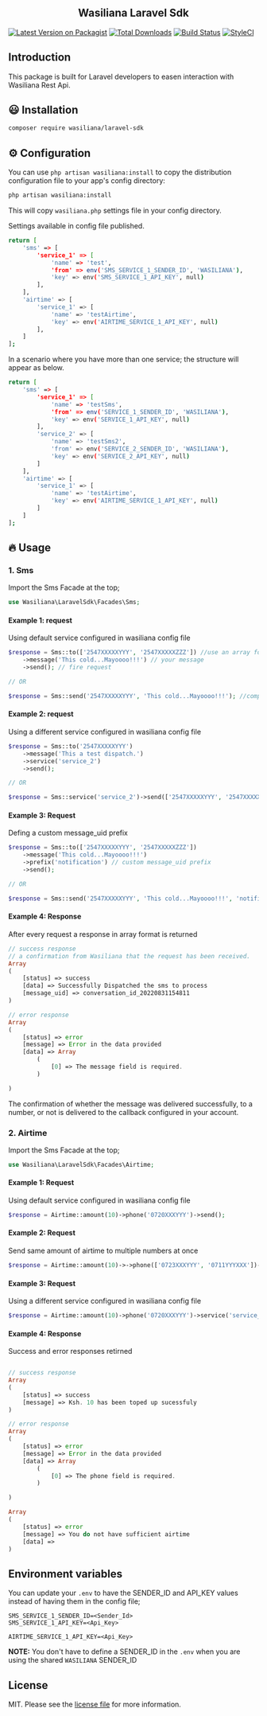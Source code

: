 <h2 align="center">
    Wasiliana Laravel Sdk
</h2>

<p align="center">

[![Latest Version on Packagist][ico-version]][link-packagist]
[![Total Downloads][ico-downloads]][link-downloads]
[![Build Status][ico-travis]][link-travis]
[![StyleCI][ico-styleci]][link-styleci]

</p>

## Introduction

This package is built for Laravel developers to easen interaction with Wasiliana Rest Api.

## :smiley: Installation

```bash
composer require wasiliana/laravel-sdk
```

## :gear: Configuration

You can use `php artisan wasiliana:install` to copy the distribution configuration file to your app's config directory:

```bash
php artisan wasiliana:install
```

This will copy `wasiliana.php` settings file in your config directory.

Settings available in config file published.

```bash
return [
    'sms' => [
        'service_1' => [
            'name' => 'test',
            'from' => env('SMS_SERVICE_1_SENDER_ID', 'WASILIANA'),
            'key' => env('SMS_SERVICE_1_API_KEY', null)
        ],
    ],
    'airtime' => [
        'service_1' => [
            'name' => 'testAirtime',
            'key' => env('AIRTIME_SERVICE_1_API_KEY', null)
        ],
    ]
];
```

In a scenario where you have more than one service; the structure will appear as below.

```bash
return [
    'sms' => [
        'service_1' => [
            'name' => 'testSms',
            'from' => env('SERVICE_1_SENDER_ID', 'WASILIANA'),
            'key' => env('SERVICE_1_API_KEY', null)
        ],
        'service_2' => [
            'name' => 'testSms2',
            'from' => env('SERVICE_2_SENDER_ID', 'WASILIANA'),
            'key' => env('SERVICE_2_API_KEY', null)
        ]
    ],
    'airtime' => [
        'service_1' => [
            'name' => 'testAirtime',
            'key' => env('AIRTIME_SERVICE_1_API_KEY', null)
        ]
    ]
];
```

## :fire: Usage

### 1. Sms

Import the Sms Facade at the top;

```php
use Wasiliana\LaravelSdk\Facades\Sms;
```

#### Example 1: request
Using default service configured in wasiliana config file

```php
$response = Sms::to(['2547XXXXXYYY', '2547XXXXXZZZ']) //use an array for multiple recipients
    ->message('This cold...Mayoooo!!!') // your message
    ->send(); // fire request

// OR

$response = Sms::send('2547XXXXXYYY', 'This cold...Mayoooo!!!'); //compose message, add recipients and send
```

#### Example 2: request 
Using a different service configured in wasiliana config file

```php
$response = Sms::to('2547XXXXXYYY')
    ->message('This a test dispatch.')
    ->service('service_2')
    ->send();

// OR

$response = Sms::service('service_2')->send(['2547XXXXXYYY', '2547XXXXXZZZ'], 'This a send test using a different service.'); // for multiple recipients use an array
```

#### Example 3: Request
Defing a custom message_uid prefix

```php
$response = Sms::to(['2547XXXXXYYY', '2547XXXXXZZZ'])
    ->message('This cold...Mayoooo!!!')
    ->prefix('notification') // custom message_uid prefix 
    ->send();

// OR

$response = Sms::send('2547XXXXXYYY', 'This cold...Mayoooo!!!', 'notification');
```

#### Example 4: Response
After every request a response in array format is returned

```php
// success response
// a confirmation from Wasiliana that the request has been received.
Array
(
    [status] => success
    [data] => Successfully Dispatched the sms to process
    [message_uid] => conversation_id_20220831154811
)

// error response
Array
(
    [status] => error
    [message] => Error in the data provided
    [data] => Array
        (
            [0] => The message field is required.
        )

)
```

The confirmation of whether the message was delivered successfully, to a number, or not is delivered to the callback configured in your account.

### 2. Airtime

Import the Sms Facade at the top;

```php
use Wasiliana\LaravelSdk\Facades\Airtime;
```

#### Example 1: Request
Using default service configured in wasiliana config file

```php
$response = Airtime::amount(10)->phone('0720XXXYYY')->send();
```

#### Example 2: Request
Send same amount of airtime to multiple numbers at once

```php
$response = Airtime::amount(10)->->phone(['0723XXXYYY', '0711YYYXXX'])->send();
```

#### Example 3: Request
Using a different service configured in wasiliana config file

```php
$response = Airtime::amount(10)->phone('0720XXXYYY')->service('service_2')->send();
```

#### Example 4: Response
Success and error responses retirned

```php

// success response
Array
(
    [status] => success
    [message] => Ksh. 10 has been toped up sucessfuly
)

// error response
Array
(
    [status] => error
    [message] => Error in the data provided
    [data] => Array
        (
            [0] => The phone field is required.
        )

)

Array
(
    [status] => error
    [message] => You do not have sufficient airtime
    [data] => 
)
```

## Environment variables
You can update your `.env` to have the SENDER_ID and API_KEY values instead of having them in the config file;

```dotenv
SMS_SERVICE_1_SENDER_ID=<Sender_Id>
SMS_SERVICE_1_API_KEY=<Api_Key>

AIRTIME_SERVICE_1_API_KEY=<Api_Key>
```
**NOTE:** You don't have to define a SENDER_ID in the `.env` when you are using the shared `WASILIANA` SENDER_ID

## License

MIT. Please see the [license file](license.md) for more information.

[ico-version]: https://img.shields.io/packagist/v/wasiliana/laravel-sdk.svg?style=flat-square
[ico-downloads]: https://img.shields.io/packagist/dt/wasiliana/laravel-sdk.svg?style=flat-square
[ico-travis]: https://img.shields.io/travis/wasiliana/laravel-sdk/master.svg?style=flat-square
[ico-styleci]: https://styleci.io/repos/12345678/shield
[link-packagist]: https://packagist.org/packages/wasiliana/laravel-sdk
[link-downloads]: https://packagist.org/packages/wasiliana/laravel-sdk
[link-travis]: https://travis-ci.org/wasiliana/laravel-sdk
[link-styleci]: https://styleci.io/repos/12345678
[link-author]: https://github.com/wasiliana
[link-contributors]: ../../contributors
